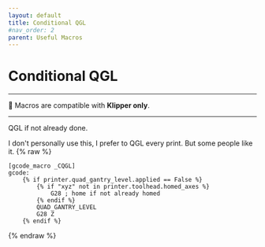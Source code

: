 ```yaml
---
layout: default
title: Conditional QGL
#nav_order: 2
parent: Useful Macros
---
```

# Conditional QGL
---
:dizzy: Macros are compatible with **Klipper only**.

---
QGL if not already done.

I don't personally use this, I prefer to QGL every print. But some people like it.
{% raw %}
```
[gcode_macro _CQGL]
gcode:
    {% if printer.quad_gantry_level.applied == False %}
        {% if "xyz" not in printer.toolhead.homed_axes %}
            G28 ; home if not already homed
        {% endif %}
        QUAD_GANTRY_LEVEL
        G28 Z
    {% endif %}
```
{% endraw %}